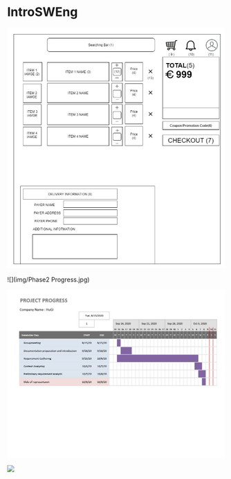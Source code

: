 # IntroSWEng

![](img/Final.jpg)

![](img/Phase2 Progress.jpg)

![](img/Progress.jpg)

![](img/SaleDepNavi.jpg)






